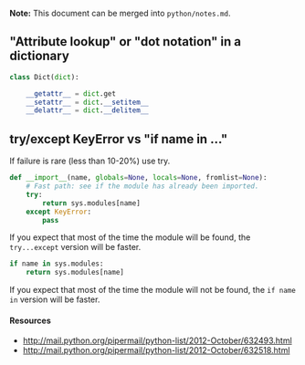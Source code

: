 **Note:** This document can be merged into ``python/notes.md``.

## "Attribute lookup" or "dot notation" in a dictionary

```py
class Dict(dict):

    __getattr__ = dict.get
    __setattr__ = dict.__setitem__
    __delattr__ = dict.__delitem__
```

## try/except KeyError vs "if name in ..."

If failure is rare (less than 10-20%) use try.

```py
def __import__(name, globals=None, locals=None, fromlist=None):
    # Fast path: see if the module has already been imported.
    try:
        return sys.modules[name]
    except KeyError:
        pass
```

If you expect that most of the time the module will be found, the
``try...except`` version will be faster.

```py
if name in sys.modules:
    return sys.modules[name]
```

If you expect that most of the time the module will not be found, the
``if name in`` version will be faster.

#### Resources

* http://mail.python.org/pipermail/python-list/2012-October/632493.html
* http://mail.python.org/pipermail/python-list/2012-October/632518.html
